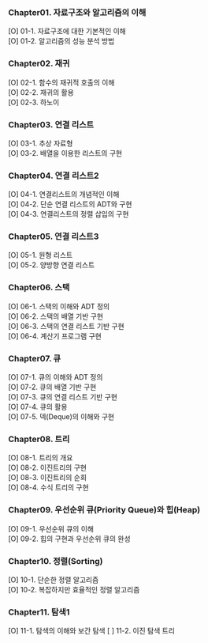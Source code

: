 ### Chapter01. 자료구조와 알고리즘의 이해

[O] 01-1. 자료구조에 대한 기본적인 이해  
[O] 01-2. 알고리즘의 성능 분석 방법

### Chapter02. 재귀

[O] 02-1. 함수의 재귀적 호출의 이해  
[O] 02-2. 재귀의 활용  
[O] 02-3. 하노이

### Chapter03. 연결 리스트

[O] 03-1. 추상 자료형  
[O] 03-2. 배열을 이용한 리스트의 구현

### Chapter04. 연결 리스트2

[O] 04-1. 연결리스트의 개념적인 이해  
[O] 04-2. 단순 연결 리스트의 ADT와 구현  
[O] 04-3. 연결리스트의 정렬 삽입의 구현

### Chapter05. 연결 리스트3

[O] 05-1. 원형 리스트  
[O] 05-2. 양방향 연결 리스트

### Chapter06. 스택

[O] 06-1. 스택의 이해와 ADT 정의  
[O] 06-2. 스택의 배열 기반 구현  
[O] 06-3. 스택의 연결 리스트 기반 구현  
[O] 06-4. 계산기 프로그램 구현

### Chapter07. 큐

[O] 07-1. 큐의 이해와 ADT 정의  
[O] 07-2. 큐의 배열 기반 구현  
[O] 07-3. 큐의 연결 리스트 기반 구현  
[O] 07-4. 큐의 활용  
[O] 07-5. 덱(Deque)의 이해와 구현

### Chapter08. 트리

[O] 08-1. 트리의 개요  
[O] 08-2. 이진트리의 구현  
[O] 08-3. 이진트리의 순회  
[O] 08-4. 수식 트리의 구현

### Chapter09. 우선순위 큐(Priority Queue)와 힙(Heap)

[O] 09-1. 우선순위 큐의 이해  
[O] 09-2. 힙의 구현과 우선순위 큐의 완성

### Chapter10. 정렬(Sorting)

[O] 10-1. 단순한 정렬 알고리즘  
[O] 10-2. 복잡하지만 효율적인 정렬 알고리즘

### Chapter11. 탐색1

[O] 11-1. 탐색의 이해와 보간 탐색
[ ] 11-2. 이진 탐색 트리
